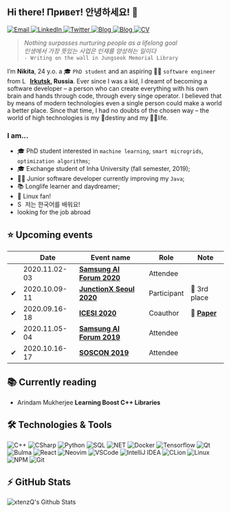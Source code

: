 ## Hi there! Привет! 안녕하세요! 👋

<a target="_blank" href="mailto:me@rusetskii.dev" target="_blank">
  <img alt="Email" src="https://img.shields.io/badge/Email-0078D4.svg?&style=for-the-badge&logo=Microsoft-Outlook&logoColor=white" />
</a>
<a target="_blank" href="https://www.linkedin.com/in/xtenzq/" target="_blank">
    <img alt="LinkedIn" src="https://img.shields.io/badge/LinkedIn-0077B5.svg?&style=for-the-badge&logo=linkedin&logoColor=white" />
</a>
<a target="_blank" href="https://twitter.com/xtenzQ" target="_blank">
    <img alt="Twitter" src="https://img.shields.io/badge/@xtenzQ-1DA1F2.svg?&style=for-the-badge&logo=twitter&logoColor=white" />
</a>
<a target="_blank" href="https://rusetskii.dev" target="_blank">
    <img alt="Blog" src="https://img.shields.io/badge/Website-4285F4.svg?&style=for-the-badge&logo=google-chrome&logoColor=white" />
</a>
<a target="_blank" href="https://blog.rusetskii.dev" target="_blank">
    <img alt="Blog" src="https://img.shields.io/badge/Blog-FD8308.svg?&style=for-the-badge&logo=micro.blog&logoColor=white" />
</a>
<a target="_blank" href="https://cv.rusetskii.dev" target="_blank">
    <img alt="CV" src="https://img.shields.io/badge/CV-1F1F1F.svg?&style=for-the-badge&logo=instapaper&logoColor=white" />
</a>

> *Nothing surpasses nurturing people as a lifelong goal<br>
> 인생에서 가장 뜻있는 사업은 인재를 양성하는 일이다*<br>
> `- Writing on the wall in Jungseok Memorial Library`

I’m **Nikita**, 24 y.o. a 🎓 `PhD student` and an aspiring 👨‍💻 `software engineer` from  <img title="Location mark" alt="Location mark" src="https://www.flaticon.com/svg/static/icons/svg/1007/1007899.svg" width="14"/> **[Irkutsk](https://en.wikipedia.org/wiki/Irkutsk), Russia**. Ever since I was a kid, I dreamt of becoming a software developer – a person who can create everything with his own brain and hands through code, through every singe operator. I believed that by means of modern technologies even a single person could make a world a better place. Since that time, I had no doubts of the chosen way – the world of high technologies is my 🌋destiny and my 🏃‍♂️life.

### I am...
* 🎓 PhD student interested in `machine learning`, `smart microgrids`, `optimization algorithms`;
* 🎓 Exchange student of Inha University (fall semester, 2019);
* 👨‍💻 Junior software developer currently improving my `Java`;
* 📚 Longlife learner and daydreamer;
* 🐧 Linux fan! 
*  <img title="South Korea" alt="South Korea" src="https://image.flaticon.com/icons/svg/197/197582.svg" width="14"/> 저는 한국어를 배워요!
* looking for the job abroad

## ⭐ Upcoming events
|  | Date | Event name | Role | Note |
|--|------|------------|------|------|
|  | 2020.11.02-03 | **[Samsung AI Forum 2020](https://research.samsung.com/saif)** | Attendee | |
| ✔ | 2020.10.09-11 | **[JunctionX Seoul 2020](https://app.hackjunction.com/events/junctionx-seoul)** | Participant | 🥉 3rd place |
| ✔ | 2020.09.16-18 | **[ICESI 2020](http://icesi2020.org)** | Coauthor | 📃 **[Paper](https://www.researchgate.net/publication/344287197_Optimal_Distributed_Generation_Selection_Using_Particle_Swarm_Optimization)** |
| ✔ | 2020.11.05-04 | **[Samsung AI Forum 2019](https://research.samsung.com/saif)** | Attendee | |
| ✔ | 2020.10.16-17 | **[SOSCON 2019](https://www.soscon.net)** | Attendee | |

## 📚 Currently reading
<ul>
  <li>Arindam Mukherjee <b>Learning Boost C++ Libraries</b> <a target="_blank" href="https://www.packtpub.com/product/learning-boost-c-libraries/9781783551217"><img src="https://image.flaticon.com/icons/svg/25/25284.svg" width="14" /></a></li>
</ul>

## 🛠 Technologies & Tools

<p>
  <img alt="C++" src="https://img.shields.io/badge/-C/C++-00599C?style=flat-square&logo=c%2B%2B&logoColor=white" /> 
  <img alt="CSharp" src="https://img.shields.io/badge/-C%23-239120?style=flat-square&logo=c-sharp&logoColor=white" />
  <img alt="Python" src="https://img.shields.io/badge/-Python-3776AB?style=flat-square&logo=python&logoColor=white" />  
  <img alt="SQL" src="https://img.shields.io/badge/-SQL-4479A1?style=flat-square&logo=mysql&logoColor=black&textColor=black" />
  <img alt="NET" src="https://img.shields.io/badge/-.NET-5C2D91?style=flat-square&logo=%2ENET&logoColor=white" /> 
  <img alt="Docker" src="https://img.shields.io/badge/-Docker-2496ED?style=flat-square&logo=docker&logoColor=white" />
  <img alt="Tensorflow" src="https://img.shields.io/badge/-Tensorflow-FF6F00?style=flat-square&logo=tensorflow&logoColor=white" />
  <img alt="Qt" src="https://img.shields.io/badge/-Qt-41CD52?style=flat-square&logo=Qt&logoColor=white" />
  <img alt="Bulma" src="https://img.shields.io/badge/-Bulma-00D1B2?style=flat-square&logo=bulma&logoColor=white" />
  <img alt="React" src="https://img.shields.io/badge/-React-61DAFB?style=flat-square&logo=react&logoColor=white&textColor=white" />
  <img alt="Neovim" src="https://img.shields.io/badge/-Neovim-57A143?style=flat-square&logo=Neovim&logoColor=white" />
  <img alt="VSCode" src="https://img.shields.io/badge/-VS%20Code-007ACC?style=flat-square&logo=visual-studio-code&logoColor=white" />
  <img alt="IntelliJ IDEA" src="https://img.shields.io/badge/-IntelliJ%20IDEA-5e2495?style=flat-square&logo=jetbrains&logoColor=white" />
  <img alt="CLion" src="https://img.shields.io/badge/-CLion-18d68c?style=flat-square&logo=jetbrains&logoColor=white" />
  <img alt="Linux" src="https://img.shields.io/badge/-Manjaro-35BF5C?style=flat-square&logo=manjaro&logoColor=white" />
  <img alt="NPM" src="https://img.shields.io/badge/-npm-CB3837?style=flat-square&logo=npm&logoColor=white" />  
  <img alt="Git" src="https://img.shields.io/badge/-git-F05032?style=flat-square&logo=git&logoColor=white" />
</p>

## ⚡ GitHub Stats
<img align="left" alt="xtenzQ's Github Stats" src="https://github-readme-stats.codestackr.vercel.app/api?username=xtenzQ&show_icons=true&hide_border=true" />

<!--
**xtenzQ/xtenzQ** is a ✨ _special_ ✨ repository because its `README.md` (this file) appears on your GitHub profile.

Here are some ideas to get you started:

*  I’m currently working on ...
* 🌱 I’m currently learning ...
* 👯 I’m looking to collaborate on ...
* 🤔 I’m looking for help with ...
* 💬 Ask me about ...
* 📫 How to reach me: ...
* 😄 Pronouns: ...
* ⚡ Fun fact: ...

-->
